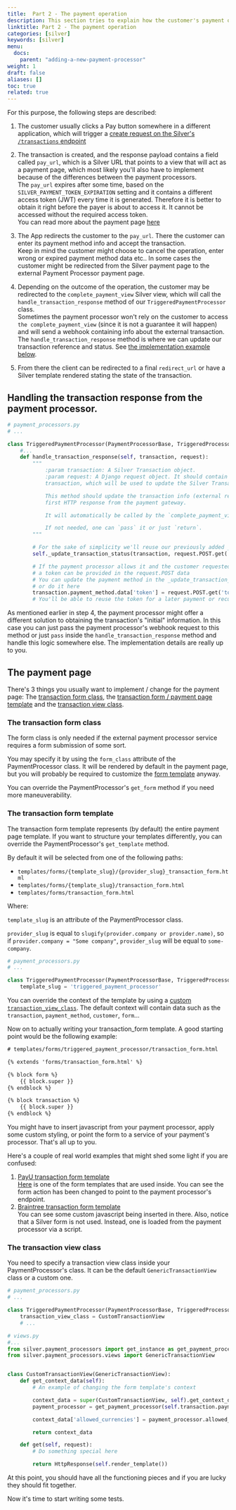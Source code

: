 ```yaml
---
title:  Part 2 - The payment operation
description: This section tries to explain how the customer's payment operation usually goes like.
linktitle: Part 2 - The payment operation
categories: [silver]
keywords: [silver]
menu:
  docs:
    parent: "adding-a-new-payment-processor"
weight: 1
draft: false
aliases: []
toc: true
related: true
---
```


For this purpose, the following steps are described:

1. The customer usually clicks a Pay button somewhere in a different application, which will trigger a
[create request on the Silver's `/transactions` endpoint](../payments/transactions.md#create-a-transaction)

2. The transaction is created, and the response payload contains a field called `pay_url`, which
is a Silver URL that points to a view that will act as a payment page, which most likely you'll also
have to implement because of the differences between the payment processors.  
The `pay_url` expires after some time, based on the `SILVER_PAYMENT_TOKEN_EXPIRATION` setting and it
contains a different access token (JWT) every time it is generated. Therefore it is better to obtain
it right before the payer is about to access it. It cannot be accessed without the required access
token.  
You can read more about the payment page [here](#the-payment-page)

3. The App redirects the customer to the `pay_url`. There the customer can enter its payment method
info and accept the transaction.  
Keep in mind the customer might choose to cancel the operation, enter wrong or expired payment method
data etc.. In some cases the customer might be redirected from the Silver payment page to the external
Payment Processor payment page.

4. Depending on the outcome of the operation, the customer may be redirected to the
`complete_payment_view` Silver view, which will call the `handle_transaction_response` method of our
`TriggeredPaymentProcessor` class.  
Sometimes the payment processor won't rely on the customer to access `the complete_payment_view` (since
it is not a guarantee it will happen) and will send a webhook containing info about the external
transaction.
The `handle_transaction_response` method is where we can update our
transaction reference and status. See
[the implementation example below](#handling-the-transaction-response-from-the-payment-processor).  

5. From there the client can be redirected to a final `redirect_url` or have a Silver template rendered
stating the state of the transaction.


## Handling the transaction response from the payment processor.

```python
# payment_processors.py
# ...

class TriggeredPaymentProcessor(PaymentProcessorBase, TriggeredProcessorMixin):
    #...
    def handle_transaction_response(self, transaction, request):
        """
            :param transaction: A Silver Transaction object.
            :param request: A Django request object. It should contain POST (or GET) data about the
            transaction, which will be used to update the Silver Transaction.

            This method should update the transaction info (external reference, state ...) after the
            first HTTP response from the payment gateway.

            It will automatically be called by the `complete_payment_view`.

            If not needed, one can `pass` it or just `return`.
        """

        # For the sake of simplicity we'll reuse our previously added _update_transaction_status method
        self._update_transaction_status(transaction, request.POST.get('transaction_result'))

        # If the payment processor allows it and the customer requested to save the payment method,
        # a token can be provided in the request.POST data
        # You can update the payment method in the _update_transaction_status method if you wish,
        # or do it here
        transaction.payment_method.data['token'] = request.POST.get('token')
        # You'll be able to reuse the token for a later payment or recurring payments
```

As mentioned earlier in step 4, the payment processor might offer a different solution to obtaining the
transaction's "initial" information. In this case you can just pass the payment processor's webhook
request to this method or just `pass` inside the `handle_transaction_response` method and handle this
logic somewhere else. The implementation details are really up to you.


## The payment page
There's 3 things you usually want to implement / change for the payment page: The
[transaction form class](#the-transaction-form-class),
the [transaction form / payment page template](#the-transaction-form-template) and the
[transaction view class](#the-transaction-view-class).


### The transaction form class

The form class is only needed if the external payment processor service requires a form submission of
some sort.

You may specify it by using the `form_class` attribute of the PaymentProcessor class. It will be
rendered by default in the payment page, but you will probably be required to customize the
[form template](#the-transaction-form-/-payment-page-template) anyway.

You can override the PaymentProcessor's `get_form` method if you need more maneuverability.


### The transaction form template

The transaction form template represents (by default) the entire payment page template. If you want
to structure your templates differently, you can override the PaymentProcessor's `get_template` method.

By default it will be selected from one of the following paths:

- `templates/forms/{template_slug}/{provider_slug}_transaction_form.html`
- `templates/forms/{template_slug}/transaction_form.html`
- `templates/forms/transaction_form.html`

Where:

`template_slug` is an attribute of the PaymentProcessor class.

`provider_slug` is equal to `slugify(provider.company or provider.name)`, so if
`provider.company = "Some company"`, `provider_slug` will be equal to `some-company`.

``` python
# payment_processors.py
# ...

class TriggeredPaymentProcessor(PaymentProcessorBase, TriggeredProcessorMixin):
    template_slug = 'triggered_payment_processor'
```

You can override the context of the template by using a
[custom `transaction_view_class`](#the-transaction-view-class). The default context will contain data
such as the `transaction`, `payment_method`, `customer`, `form`...

Now on to actually writing your transaction_form template. A good starting point would be the following
example:

```html
# templates/forms/triggered_payment_processor/transaction_form.html

{% extends 'forms/transaction_form.html' %}

{% block form %}
    {{ block.super }}
{% endblock %}

{% block transaction %}
    {{ block.super }}
{% endblock %}
```

You might have to insert javascript from your payment processor, apply some custom styling, or point
the form to a service of your payment's processor. That's all up to you.

Here's a couple of real world examples that might shed some light if you are confused:

1. [PayU transaction form template](https://github.com/silverapp/silver-payu/blob/master/silver_payu/templates/payu/transaction_form.html)  
   [Here](https://github.com/silverapp/silver-payu/blob/master/silver_payu/templates/payu/payu_lu_form.html)
    is one of the form templates that are used inside. You can see the form action has been changed to point to
    the payment processor's endpoint.
2. [Braintree transaction form template](https://github.com/silverapp/silver-braintree/blob/master/silver_braintree/templates/forms/braintree/transaction_form.html)  
    You can see some custom javascript being inserted in there. Also, notice that a Silver form is not used.
    Instead, one is loaded from the payment processor via a script.


### The transaction view class

You need to specify a transaction view class inside your PaymentProcessor's class. It can be the default
`GenericTransactionView` class or a custom one.

```python
# payment_processors.py
# ...

class TriggeredPaymentProcessor(PaymentProcessorBase, TriggeredProcessorMixin):
    transaction_view_class = CustomTransactionView
    # ...
```

```python
# views.py
#...
from silver.payment_processors import get_instance as get_payment_processor
from silver.payment_processors.views import GenericTransactionView


class CustomTransactionView(GenericTransactionView):
    def get_context_data(self):
        # An example of changing the form template's context

        context_data = super(CustomTransactionView, self).get_context_data()
        payment_processor = get_payment_processor(self.transaction.payment_processor)

        context_data['allowed_currencies'] = payment_processor.allowed_currencies

        return context_data

    def get(self, request):
        # Do something special here

        return HttpResponse(self.render_template())
```

At this point, you should have all the functioning pieces and if you are lucky they should fit together.

Now it's time to start writing some tests.
